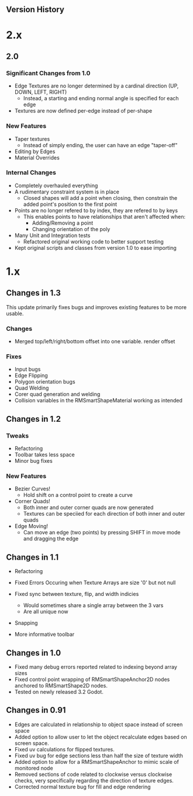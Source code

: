 Version History
---

# 2.x
## 2.0
### Significant Changes from 1.0
- Edge Textures are no longer determined by a cardinal direction (UP, DOWN, LEFT, RIGHT)
  - Instead, a starting and ending normal angle is specified for each edge
- Textures are now defined per-edge instead of per-shape
### New Features
- Taper textures
  - Instead of simply ending, the user can have an edge "taper-off"
- Editing by Edges
- Material Overrides
### Internal Changes
- Completely overhauled everything
- A rudimentary constraint system is in place
  - Closed shapes will add a point when closing, then constrain the added point's position to the first point
- Points are no longer refered to by index, they are refered to by keys
  - This enables points to have relationships that aren't affected when:
    - Adding/Removing a point
    - Changing orientation of the poly
- Many Unit and Integration tests
  - Refactored original working code to better support testing
- Kept original scripts and classes from version 1.0 to ease importing

# 1.x
## Changes in 1.3
This update primarily fixes bugs and improves existing features to be more usable.
### Changes
- Merged top/left/right/bottom offset into one variable. render offset
### Fixes
- Input bugs
- Edge Flipping
- Polygon orientation bugs
- Quad Welding
- Corer quad generation and welding
- Collision variables in the RMSmartShapeMaterial working as intended

## Changes in 1.2
### Tweaks
- Refactoring
- Toolbar takes less space
- Minor bug fixes

### New Features
- Bezier Curves!
  - Hold shift on a control point to create a curve
- Corner Quads!
  - Both inner and outer corner quads are now generated
  - Textures can be speciied for each direction of both inner and outer quads
- Edge Moving!
  - Can move an edge (two points) by pressing SHIFT in move mode and dragging the edge

## Changes in 1.1
- Refactoring
- Fixed Errors Occuring when Texture Arrays are size '0' but not null
- Fixed sync between texture, flip, and width indicies
    - Would sometimes share a single array between the 3 vars
    - Are all unique now

- Snapping
- More informative toolbar

## Changes in 1.0
- Fixed many debug errors reported related to indexing beyond array sizes
- Fixed control point wrapping of RMSmartShapeAnchor2D nodes anchored to RMSmartShape2D nodes.
- Tested on newly released 3.2 Godot.

## Changes in 0.91
- Edges are calculated in relationship to object space instead of screen space
- Added option to allow user to let the object recalculate edges based on screen space.
- Fixed uv calculations for flipped textures.
- Fixed uv bug for edge sections less than half the size of texture width
- Added option to allow for a RMSmartShapeAnchor to mimic scale of monitored node
- Removed sections of code related to clockwise versus clockwise checks, very specifically regarding the direction of texture edges.
- Corrected normal texture bug for fill and edge rendering
